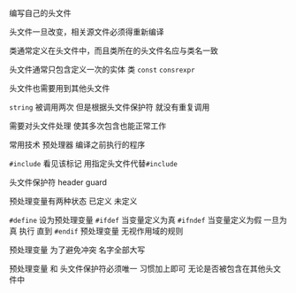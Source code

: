 编写自己的头文件

头文件一旦改变，相关源文件必须得重新编译

类通常定义在头文件中，而且类所在的头文件名应与类名一致

头文件通常只包含定义一次的实体 类 `const` `consrexpr`

头文件也需要用到其他头文件

`string`  被调用两次 但是根据头文件保护符 就没有重复调用

需要对头文件处理 使其多次包含也能正常工作

常用技术 预处理器 编译之前执行的程序

`#include`  看见该标记 用指定头文件代替`#include`

头文件保护符 header guard

预处理变量有两种状态 已定义 未定义

`#define` 设为预处理变量
`#ifdef` 当变量定义为真
`#ifndef` 当变量定义为假
一旦为真 执行 直到 `#endif`
预处理变量 无视作用域的规则

预处理变量 为了避免冲突 名字全部大写

预处理变量 和 头文件保护符必须唯一 习惯加上即可 无论是否被包含在其他头文件中
